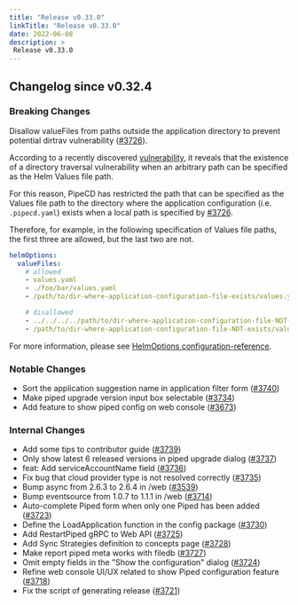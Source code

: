 ```yaml
---
title: "Release v0.33.0"
linkTitle: "Release v0.33.0"
date: 2022-06-08
description: >
 Release v0.33.0
---
```


## Changelog since v0.32.4

### Breaking Changes

Disallow valueFiles from paths outside the application directory to prevent potential dirtrav vulnerability ([#3726](https://github.com/pipe-cd/pipecd/pull/3726)).

According to a recently discovered [vulnerability](https://cve.mitre.org/cgi-bin/cvename.cgi?name=CVE-2022-24348), it reveals that the existence of a directory traversal vulnerability when an arbitrary path can be specified as the Helm Values file path.

For this reason, PipeCD has restricted the path that can be specified as the Values file path to the directory where the application configuration (i.e. `.pipecd.yaml`) exists when a local path is specified by [#3726](https://github.com/pipe-cd/pipecd/pull/3726).

Therefore, for example, in the following specification of Values file paths, the first three are allowed, but the last two are not.

```yaml
helmOptions:
  valueFiles:
    # allowed
    - values.yaml
    - ./foo/bar/values.yaml
    - /path/to/dir-where-application-configuration-file-exists/values.yaml

    # disallowed
    - ../../../../path/to/dir-where-application-configuration-file-NOT-exists/values.yaml
    - /path/to/dir-where-application-configuration-file-NOT-exists/values.yaml
```

For more information, please see [HelmOptions configuration-reference](https://pipecd.dev/docs/user-guide/configuration-reference/#helmoptions).

### Notable Changes

* Sort the application suggestion name in application filter form ([#3740](https://github.com/pipe-cd/pipecd/pull/3740))
* Make piped upgrade version input box selectable ([#3734](https://github.com/pipe-cd/pipecd/pull/3734))
* Add feature to show piped config on web console ([#3673](https://github.com/pipe-cd/pipecd/pull/3673))

### Internal Changes

* Add some tips to contributor guide ([#3739](https://github.com/pipe-cd/pipecd/pull/3739))
* Only show latest 6 released versions in piped upgrade dialog ([#3737](https://github.com/pipe-cd/pipecd/pull/3737))
* feat: Add serviceAccountName field ([#3736](https://github.com/pipe-cd/pipecd/pull/3736))
* Fix bug that cloud provider type is not resolved correctly ([#3735](https://github.com/pipe-cd/pipecd/pull/3735))
* Bump async from 2.6.3 to 2.6.4 in /web ([#3539](https://github.com/pipe-cd/pipecd/pull/3539))
* Bump eventsource from 1.0.7 to 1.1.1 in /web ([#3714](https://github.com/pipe-cd/pipecd/pull/3714))
* Auto-complete Piped form when only one Piped has been added ([#3723](https://github.com/pipe-cd/pipecd/pull/3723))
* Define the LoadApplication function in the config package ([#3730](https://github.com/pipe-cd/pipecd/pull/3730))
* Add RestartPiped gRPC to Web API ([#3725](https://github.com/pipe-cd/pipecd/pull/3725))
* Add Sync Strategies definition to concepts page ([#3728](https://github.com/pipe-cd/pipecd/pull/3728))
* Make report piped meta works with filedb ([#3727](https://github.com/pipe-cd/pipecd/pull/3727))
* Omit empty fields in the "Show the configuration" dialog ([#3724](https://github.com/pipe-cd/pipecd/pull/3724))
* Refine web console UI/UX related to show Piped configuration feature ([#3718](https://github.com/pipe-cd/pipecd/pull/3718))
* Fix the script of generating release ([#3721](https://github.com/pipe-cd/pipecd/pull/3721))
